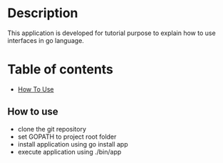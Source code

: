 # Description

This application is developed for tutorial purpose to explain how to use interfaces in go language.

Table of contents
=================

* [How To Use](#how_to_use)

## How to use
  * clone the git repository 
  * set GOPATH to project root folder
  * install application using go install app
  * execute application using ./bin/app
